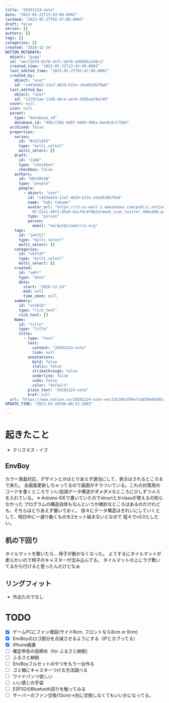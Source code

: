 ```yaml
---
title: "20201224-note"
date: "2023-05-21T13:43:00.000Z"
lastmod: "2023-05-27T02:47:00.000Z"
draft: false
series: []
authors: []
tags: []
categories: []
created: "2020-12-24"
NOTION_METADATA:
  object: "page"
  id: "eecf2b19-81f0-4efc-b8f8-e89505a148c3"
  created_time: "2023-05-21T13:43:00.000Z"
  last_edited_time: "2023-05-27T02:47:00.000Z"
  created_by:
    object: "user"
    id: "c443eb63-11a7-4629-b15e-c6ad918b79a0"
  last_edited_by:
    object: "user"
    id: "1219c5ae-11d8-48ce-aec6-d385ae29af49"
  cover: null
  icon: null
  parent:
    type: "database_id"
    database_id: "9dbcf20b-4d97-4d69-98ba-8ae9c8c1f58d"
  archived: false
  properties:
    series:
      id: "B%3C%3FS"
      type: "multi_select"
      multi_select: []
    draft:
      id: "JiWU"
      type: "checkbox"
      checkbox: false
    authors:
      id: "bK%3B%5B"
      type: "people"
      people:
        - object: "user"
          id: "c443eb63-11a7-4629-b15e-c6ad918b79a0"
          name: "Saki Yakumo"
          avatar_url: "https://s3-us-west-2.amazonaws.com/public.notion-static.com/3ad1c4\
            97-61e1-48f1-85e8-6acf4c4fdb2d/maoh_icon_twitter_400x400.png"
          type: "person"
          person:
            email: "marqut@ziomatrix.org"
    tags:
      id: "jw%7CC"
      type: "multi_select"
      multi_select: []
    categories:
      id: "nbY%3F"
      type: "multi_select"
      multi_select: []
    created:
      id: "vmFr"
      type: "date"
      date:
        start: "2020-12-24"
        end: null
        time_zone: null
    summary:
      id: "x%3AlD"
      type: "rich_text"
      rich_text: []
    Name:
      id: "title"
      type: "title"
      title:
        - type: "text"
          text:
            content: "20201224-note"
            link: null
          annotations:
            bold: false
            italic: false
            strikethrough: false
            underline: false
            code: false
            color: "default"
          plain_text: "20201224-note"
          href: null
  url: "https://www.notion.so/20201224-note-eecf2b1981f04efcb8f8e89505a148c3"
UPDATE_TIME: "2023-05-28T06:00:53.560Z"

---
```

<link rel="stylesheet" href="https://cdn.jsdelivr.net/npm/katex@0.16.2/dist/katex.min.css" integrity="sha384-bYdxxUwYipFNohQlHt0bjN/LCpueqWz13HufFEV1SUatKs1cm4L6fFgCi1jT643X" crossorigin="anonymous">


# 起きたこと

- クリスマス・イブ

## EnvBoy


カラー液晶対応、デザインとかはとりあえず適当にして、表示はされるところまで来た。 全画面更新しちゃってるので画面がチラついている。これの対策用のコードを書くところで いい加減データ構造がダメダメなところに少しずつメスを入れている。 ※ Arduino IDEで書いていたのでstructとかclassが使えるの知らなかった プログラムの構造自体もなんというか微妙なところはあるのだけれども、そちらはとりあえず置いておく。 徐々にデータ構造はきれいにしていくとして、明日中に一通り動くものを2セット組まないとなので 程々でv3.0としたい。


## 机の下回り


タイルマットを敷いたら… 椅子が動かなくなった。 ようするにタイルマットが柔らかいので椅子のキャスターが沈み込んでる。 タイルマットの上にラグ敷いてるから行けると思ったんだけどなぁ


## リングフィット

- 外出たのでなし

# TODO

- [x] ゲームPCにファン増設(サイド8cm, フロントなら8cm or 9cm)
- [x] EnvBoyのロゴ部分を点滅させるようにする（IPとカブってる）
- [x] iPhone廃棄
- [ ] 確定申告の仮締め（for ふるさと納税）
- [ ] ふるさと納税
- [ ] EnvBoyフルセットのやつをもう一台作る
- [ ] ゴミ箱にキャスターつける方法調べる
- [ ] ワイドパンツ欲しい
- [ ] いい感じの手袋
- [ ] ESP32のBluetooth回りを触ってみる
- [ ] サーバーのファン交換(12cm)→別に交換しなくてもいいかになってる。
